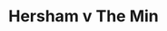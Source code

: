 ---
year: "1991"									
game: "Hersham"									
title: "Hersham v The Min"									
gameLocation: "Hersham"									
gameDate: "1991"									
result: ""									
resultType: ""									
type: "game"									
---